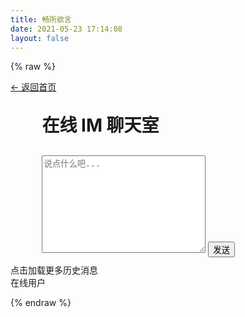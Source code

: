 ```yaml
---
title: 畅所欲言
date: 2021-05-23 17:14:08
layout: false
---
```

{% raw %}
<!DOCTYPE html>
<html lang="zh-CN">
<head>
    <meta charset="UTF-8"/>
    <meta name="viewport" content="width=device-width, initial-scale=1.0">
    <title>在线 IM 聊天室</title>
    <link rel="stylesheet" href="https://cdn.jsdelivr.net/gh/jasonkayzk/web-chat@main/web/css/default.css">
    <link rel="shortcut icon" href="https://cdn.jsdelivr.net/gh/jasonkayzk/web-chat@main/web/favicon.ico"/>
</head>
<body>
<a href="/" id="turn-back">← 返回首页</a>
<h1 style="width: 80%;margin: 30px auto">在线 IM 聊天室</h1>
<div style="width: 80%;margin: 10px auto">
    <input type="hidden" id="UUID" placeholder="请输入接收消息的UUID"/>
    <label for="content-value"></label>
    <textarea id="content-value" cols="30" rows="10" placeholder="说点什么吧..."></textarea>
    <button onclick="send()">发送</button>
</div>
<div class="im-content">
    <div class="content" id="content">
        <div class="content-header" id="content-header"><a onclick="showChatHistory()">点击加载更多历史消息</a></div>
    </div>
    <div class="user-list">
        <div class="title">在线用户</div>
        <ul id="user-list"></ul>
    </div>
</div>
<script>
    Date.prototype.format = function (fmt = "yyyy-MM-dd hh:mm:ss") {
    let o = {
        "M+": this.getMonth() + 1,                 //月份
        "d+": this.getDate(),                    //日
        "h+": this.getHours(),                   //小时
        "m+": this.getMinutes(),                 //分
        "s+": this.getSeconds(),                 //秒
        "q+": Math.floor((this.getMonth() + 3) / 3), //季度
        "S": this.getMilliseconds()             //毫秒
    };
    if (/(y+)/.test(fmt)) {
        fmt = fmt.replace(RegExp.$1, (this.getFullYear() + "").substr(4 - RegExp.$1.length));
    }
    for (let k in o) {
        if (new RegExp("(" + k + ")").test(fmt)) {
            fmt = fmt.replace(RegExp.$1, (RegExp.$1.length === 1) ? (o[k]) : (("00" + o[k]).substr(("" + o[k]).length)));
        }
    }
    return fmt;
}
let uname = localStorage.getItem("uname");
let uuid = localStorage.getItem("uuid");
let insertTime = Date.now() * 1000000;
let messageCount = 20;
if (isEmpty(uname) || isEmpty(uuid)) {
    uname = prompt('给自己起个响亮的名字吧');
    uuid = createUUID(10);
    localStorage.setItem("uname", uname);
    localStorage.setItem("uuid", uuid);
}
let ws = undefined;
if (uname) {
    uname = uname.trim()
    ws = new WebSocket("wss://service-rvqf6dam-1257829547.gz.apigw.tencentcs.com:443/im");
    system("正在连接服务器...")
    ws.onopen = function () {
        ws.send(JSON.stringify({
            "message_type": "login",
            "uuid": uuid,
            "content": "Hello Go WebSocket",
            "username": uname
        }));
    };
    ws.onmessage = function (evt) {// 绑定收到消息事件
        console.log("Received Message: " + evt.data);
        const data = JSON.parse(evt.data)
        showMessage(data);
    };
    ws.onclose = function () { //绑定关闭或断开连接事件
        system("与服务器连接断开", "error")
        ws.send(JSON.stringify({
            "message_type": "logout",
            "uuid": uuid,
            "content": "下线",
            "username": uname,
            "message_time": new Date().getTime()
        }))
    };
} else {
    system("服务器未连接，请给自己起个名字吧～，<a href=''>点我起名</a>")
}
document.onkeydown = function (event) {
    let e = event || window.event;
    if (e && e.keyCode === 13) {
        e.preventDefault()
        send();
    }
};
// 显示消息
function showMessage(data) {
    switch (data.message_type) {
        case "init":
            system(`服务器连接成功`, "error")
            system("欢迎来到在线 IM 聊天室；在这里你可以畅所欲言，但严禁发送违法、诈骗等信息！", "error")
            break;
        case "login":
            userListDom(data.user_list)
            system(`${data.username} 进入群聊`, "success")
            break;
        case "message":
            var {username, content} = data
            const message = `<span style="color: #40a9ff;">${new Date().format()} ${username}: </span>${content}`
            acceptMessage(message)
            break;
        case "private":
            var {username, content, to_uuid} = data
            if (to_uuid === uuid) {
                const message = `<span style="color: red;">${new Date().format()} ${username}: </span>对你说 ${content}`
                acceptMessage(message)
            }
            break;
        case "logout":
            userListDom(data.user_list)
            system(`${data.username} 已下线`, "error")
            break;
    }
}
// 发送消息
function send() {
    const message = document.getElementById("content-value").value
    if (message.trim().toString().length <= 0) {
        alert("请输入发送的内容")
        return
    }
    const UUID = document.getElementById("UUID").value;
    const message_type = UUID ? "private" : "message"
    if (message_type === "private") {
        const info = `${uname}: ${message}`
        acceptMessage(info)
    }
    ws.send(JSON.stringify({
        "message_type": message_type,
        "content": message.trim(),
        "username": uname,
        "to_uuid": UUID,
        "message_time": new Date().getTime()
    }));
    document.getElementById("UUID").value = "";
    document.getElementById("content-value").value = "";
    backToButton();
}
// 接收消息
function acceptMessage(message) {
    document.getElementById("content").innerHTML += `
                <div style="line-height: 30px;">${message}</div>
            `;
    // setTimeout(() => {
    //     document.getElementById("content").scrollTo(0, document.getElementById("content").offsetHeight);
    // }, 1000)
}
// 接收历史消息
function acceptHistoryMessage(message) {
    let para = document.createElement("div");
    para.textContent = `${message}`;
    para.style.lineHeight = '30px'
    document.getElementById("content-header").insertAdjacentHTML("afterend", `
                <div style="line-height: 30px;">${message}</div>
           `,);
}
// 系统消息通知
function system(message, message_type = "loading") {
    document.getElementById("content").innerHTML += `
        <div class="system ${message_type}"><span>${new Date().format()} </span>系统消息：${message}</div>`
}
function userListDom(userList) {
    document.getElementById("user-list").innerHTML = ""
    userList.map(item => {
        console.log(uuid, item.uuid)
        if (uuid === item.uuid) {
            document.getElementById("user-list").innerHTML += `<li style="color: red;">${item.username}(我)</li>`
        } else {
            document.getElementById("user-list").innerHTML += `
                        <li onclick="privateMessage('${item.username}', '${item.uuid}')">${item.username}</li>
                    `
        }
    })
}
// 获取历史群聊消息
function showChatHistory() {
    let httpRequest = new XMLHttpRequest();
    let url = `https://service-rvqf6dam-1257829547.gz.apigw.tencentcs.com:443?insert_time=${insertTime}&message_count=${messageCount}`;
    httpRequest.open('GET', url, true);
    httpRequest.send();
    httpRequest.onreadystatechange = function () {
        if (httpRequest.status === 200 && httpRequest.readyState === 4) {
            let jsonText = httpRequest.responseText;
            let data = JSON.parse(jsonText).data;
            if (data === null) {
                const message = `<div class="system error"><span>${new Date().format()} </span>系统消息：已无历史聊天记录~</div>`
                acceptHistoryMessage(message);
                return;
            }
            for (let i = 0; i < data.length; i++) {
                insertTime = Math.min(data[i].insert_time, insertTime);
                const message = `<span style="color: #40a9ff;">${new Date(data[i].message_time).format()} </span><span>${data[i].username}: </span>${data[i].content}`
                acceptHistoryMessage(message);
            }
            console.log(insertTime)
        }
    };
}
function privateMessage(user, uuid) {
    document.getElementById("UUID").value = uuid
    document.getElementById("content-value").value = `@${user} `
}
function createUUID(len, radix = null) {
    let chars = '0123456789ABCDEFGHIJKLMNOPQRSTUVWXYZabcdefghijklmnopqrstuvwxyz'.split('');
    let uuid = [], i;
    radix = radix || chars.length;
    if (len) {
        for (i = 0; i < len; i++) uuid[i] = chars[0 | Math.random() * radix];
    } else {
        let r;
        uuid[8] = uuid[13] = uuid[18] = uuid[23] = '-';
        uuid[14] = '4';
        for (i = 0; i < 36; i++) {
            if (!uuid[i]) {
                r = 0 | Math.random() * 16;
                uuid[i] = chars[(i === 19) ? (r & 0x3) | 0x8 : r];
            }
        }
    }
    return uuid.join('');
}
function isEmpty(obj) {
    return typeof obj === 'undefined' || obj == null || obj === '';
}
function backToButton() {
    let content = document.getElementById("content");
    content.scrollTop = content.scrollHeight;
}
</script>
</body>
</html>
{% endraw %}